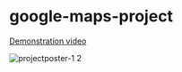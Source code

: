 # google-maps-project

[Demonstration video](https://youtu.be/TCYy87xaNfA)


![projectposter-1 2](https://user-images.githubusercontent.com/47872208/169707202-36783cd1-959e-4275-983a-bdc6c661856e.png)

